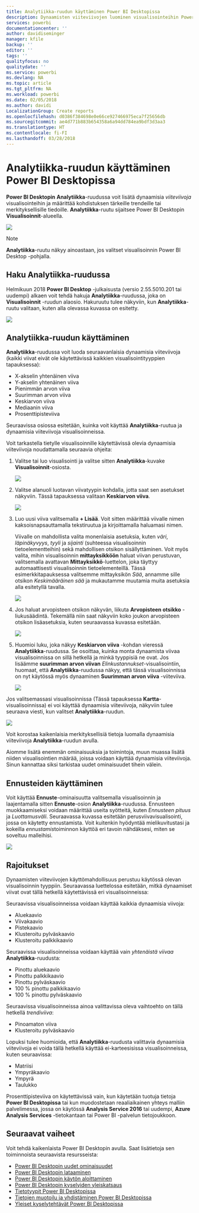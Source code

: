 ```yaml
---
title: Analytiikka-ruudun käyttäminen Power BI Desktopissa
description: Dynaamisten viiteviivojen luominen visualisointeihin Power BI Desktopissa
services: powerbi
documentationcenter: ''
author: davidiseminger
manager: kfile
backup: ''
editor: ''
tags: ''
qualityfocus: no
qualitydate: ''
ms.service: powerbi
ms.devlang: NA
ms.topic: article
ms.tgt_pltfrm: NA
ms.workload: powerbi
ms.date: 02/05/2018
ms.author: davidi
LocalizationGroup: Create reports
ms.openlocfilehash: d0386f384698e0e66ce927466975eca7f25656db
ms.sourcegitcommit: ae4d771b883b654358a6a94dd784ea9bdf3d3aa3
ms.translationtype: HT
ms.contentlocale: fi-FI
ms.lasthandoff: 03/28/2018
---
```

# <a name="using-the-analytics-pane-in-power-bi-desktop"></a>Analytiikka-ruudun käyttäminen Power BI Desktopissa
**Power BI Desktopin** **Analytiikka**-ruudussa voit lisätä dynaamisia *viiteviivoja* visualisointeihin ja määrittää kohdistuksen tärkeille trendeille tai merkityksellisille tiedoille. **Analytiikka**-ruutu sijaitsee Power BI Desktopin **Visualisoinnit**-alueella.

![](media/desktop-analytics-pane/analytics-pane_1.png)

> [!NOTE]
> **Analytiikka**-ruutu näkyy ainoastaan, jos valitset visualisoinnin Power BI Desktop -pohjalla.

## <a name="search-within-the-analytics-pane"></a>Haku Analytiikka-ruudussa
Helmikuun 2018 **Power BI Desktop** -julkaisusta (versio 2.55.5010.201 tai uudempi) alkaen voit tehdä hakuja **Analytiikka**-ruudussa, joka on **Visualisoinnit** -ruudun alaosio. Hakuruutu tulee näkyviin, kun **Analytiikka**-ruutu valitaan, kuten alla olevassa kuvassa on esitetty.

![](media/desktop-analytics-pane/analytics-pane_1b.png)

## <a name="using-the-analytics-pane"></a>Analytiikka-ruudun käyttäminen
**Analytiikka**-ruudussa voit luoda seuraavanlaisia dynaamisia viiteviivoja (kaikki viivat eivät ole käytettävissä kaikkien visualisointityyppien tapauksessa):

* X-akselin yhtenäinen viiva
* Y-akselin yhtenäinen viiva
* Pienimmän arvon viiva
* Suurimman arvon viiva
* Keskiarvon viiva
* Mediaanin viiva
* Prosenttipisteviiva

Seuraavissa osiossa esitetään, kuinka voit käyttää **Analytiikka**-ruutua ja dynaamisia viiteviivoja visualisoinneissa.

Voit tarkastella tietylle visualisoinnille käytettävissä olevia dynaamisia viiteviivoja noudattamalla seuraavia ohjeita:

1. Valitse tai luo visualisointi ja valitse sitten **Analytiikka**-kuvake **Visualisoinnit**-osiosta.
   
   ![](media/desktop-analytics-pane/analytics-pane_2.png)
2. Valitse alanuoli luotavan viivatyypin kohdalla, jotta saat sen asetukset näkyviin. Tässä tapauksessa valitaan **Keskiarvon viiva**.
   
   ![](media/desktop-analytics-pane/analytics-pane_3.png)
3. Luo uusi viiva valitsemalla **+ Lisää**. Voit sitten määrittää viivalle nimen kaksoisnapsauttamalla tekstiruutua ja kirjoittamalla haluamasi nimen.
   
   Viivalle on mahdollista valita monenlaisia asetuksia, kuten *väri*, *läpinäkyvyys*, *tyyli* ja *sijainti* (suhteessa visualisoinnin tietoelementteihin) sekä mahdollisen otsikon sisällyttäminen. Voit myös valita, mihin visualisoinnin **mittayksikköön** haluat viivan perustuvan, valitsemalla avattavan **Mittayksikkö**-luettelon, joka täyttyy automaattisesti visualisoinnin tietoelementeillä. Tässä esimerkkitapauksessa valitsemme mittayksikön *Sää*, annamme sille otsikon *Keskimääräinen sää* ja mukautamme muutamia muita asetuksia alla esitetyllä tavalla.
   
   ![](media/desktop-analytics-pane/analytics-pane_4.png)
4. Jos haluat arvopisteen otsikon näkyvän, liikuta **Arvopisteen otsikko** -liukusäädintä. Tekemällä niin saat näkyviin koko joukon arvopisteen otsikon lisäasetuksia, kuten seuraavassa kuvassa esitetään.
   
   ![](media/desktop-analytics-pane/analytics-pane_5.png)
5. Huomioi luku, joka näkyy **Keskiarvon viiva** -kohdan vieressä **Analytiikka**-ruudussa. Se osoittaa, kuinka monta dynaamista viivaa visualisoinnissa on sillä hetkellä ja minkä tyyppisiä ne ovat. Jos lisäämme **suurimman arvon viivan** *Elinkustannukset*-visualisointiin, huomaat, että **Analytiikka**-ruudussa näkyy, että tässä visualisoinnissa on nyt käytössä myös dynaaminen **Suurimman arvon viiva** -viiteviiva.
   
   ![](media/desktop-analytics-pane/analytics-pane_6.png)

Jos valitsemassasi visualisoinnissa (Tässä tapauksessa **Kartta**-visualisoinnissa) ei voi käyttää dynaamisia viiteviivoja, näkyviin tulee seuraava viesti, kun valitset **Analytiikka**-ruudun.

![](media/desktop-analytics-pane/analytics-pane_7.png)

Voit korostaa kaikenlaisia merkityksellisiä tietoja luomalla dynaamisia viiteviivoja **Analytiikka**-ruudun avulla.

Aiomme lisätä enemmän ominaisuuksia ja toimintoja, muun muassa lisätä niiden visualisointien määrää, joissa voidaan käyttää dynaamisia viiteviivoja. Sinun kannattaa siksi tarkistaa uudet ominaisuudet tihein välein.

## <a name="apply-forecasting"></a>Ennusteiden käyttäminen
Voit käyttää **Ennuste**-ominaisuutta valitsemalla visualisoinnin ja laajentamalla sitten **Ennuste**-osion **Analytiikka**-ruudussa. Ennusteen muokkaamiseksi voidaan määrittää useita syötteitä, kuten *Ennusteen pituus* ja *Luottamusväli*. Seuraavassa kuvassa esitetään perusviivavisualisointi, jossa on käytetty ennustamista. Voit kuitenkin hyödyntää mielikuvitustasi ja kokeilla *ennustamis*toiminnon käyttöä eri tavoin nähdäksesi, miten se soveltuu malleihisi.

![](media/desktop-analytics-pane/analytics-pane_8.png)

## <a name="limitations"></a>Rajoitukset
Dynaamisten viiteviivojen käyttömahdollisuus perustuu käytössä olevan visualisoinnin tyyppiin. Seuraavassa luettelossa esitetään, mitkä dynaamiset viivat ovat tällä hetkellä käytettävissä eri visualisoinneissa:

Seuraavissa visualisoinneissa voidaan käyttää kaikkia dynaamisia viivoja:

* Aluekaavio
* Viivakaavio
* Pistekaavio
* Klusteroitu pylväskaavio
* Klusteroitu palkkikaavio

Seuraavissa visualisoinneissa voidaan käyttää vain *yhtenäistä viivaa* **Analytiikka**-ruudusta:

* Pinottu aluekaavio
* Pinottu palkkikaavio
* Pinottu pylväskaavio
* 100 % pinottu palkkikaavio
* 100 % pinottu pylväskaavio

Seuraavissa visualisoinneissa ainoa valittavissa oleva vaihtoehto on tällä hetkellä *trendiviiva*:

* Pinoamaton viiva
* Klusteroitu pylväskaavio

Lopuksi tulee huomioida, että **Analytiikka**-ruudusta valittavia dynaamisia viiteviivoja ei voida tällä hetkellä käyttää ei-karteesisissa visualisoinneissa, kuten seuraavissa:

* Matriisi
* Ympyräkaavio
* Ympyrä
* Taulukko

Prosenttipisteviiva on käytettävissä vain, kun käytetään tuotuja tietoja **Power BI Desktopissa** tai kun muodostetaan reaaliaikainen yhteys malliin palvelimessa, jossa on käytössä **Analysis Service 2016** tai uudempi, **Azure Analysis Services** -tietokantaan tai Power BI -palvelun tietojoukkoon. 

## <a name="next-steps"></a>Seuraavat vaiheet
Voit tehdä kaikenlaista Power BI Desktopin avulla. Saat lisätietoja sen toiminnoista seuraavista resursseista:

* [Power BI Desktopin uudet ominaisuudet](desktop-latest-update.md)
* [Power BI Desktopin lataaminen](desktop-get-the-desktop.md)
* [Power BI Desktopin käytön aloittaminen](desktop-getting-started.md)
* [Power BI Desktopin kyselyiden yleiskatsaus](desktop-query-overview.md)
* [Tietotyypit Power BI Desktopissa](desktop-data-types.md)
* [Tietojen muotoilu ja yhdistäminen Power BI Desktopissa](desktop-shape-and-combine-data.md)
* [Yleiset kyselytehtävät Power BI Desktopissa](desktop-common-query-tasks.md)    

